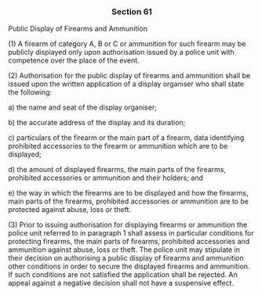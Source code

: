 ### <a name="section_61"></a><p align="center">Section 61</p>

Public Display of Firearms and Ammunition

(1) A firearm of category A, B or C or ammunition for such firearm may be publicly displayed only upon authorisation issued by a police unit with competence over the place of the event.

(2) Authorisation for the public display of firearms and ammunition shall be issued upon the written application of a display organiser who shall state the following:

a) the name and seat of the display organiser;

b) the accurate address of the display and its duration;

c) particulars of the firearm or the main part of a firearm, data identifying prohibited accessories to the firearm or ammunition which are to be displayed;

d) the amount of displayed firearms, the main parts of the firearms, prohibited accessories or ammunition and their holders; and

e) the way in which the firearms are to be displayed and how the firearms, main parts of the firearms, prohibited accessories or ammunition are to be protected against abuse, loss or theft.

(3) Prior to issuing authorisation for displaying firearms or ammunition the police unit referred to in paragraph 1 shall assess in particular conditions for protecting firearms, the main parts of firearms, prohibited accessories and ammunition against abuse, loss or theft. The police unit may stipulate in their decision on authorising a public display of firearms and ammunition other conditions in order to secure the displayed firearms and ammunition. If such conditions are not satisfied the application shall be rejected. An appeal against a negative decision shall not have a suspensive effect.

